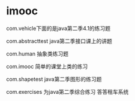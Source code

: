# imooc
com.vehicle下面的是java第二季4.1的练习题

com.abstracttest java第二季接口课上的讲题

com.human 抽象类练习题

com.imooc 简单的课堂上类的练习

com.shapetest java第二季图形的练习题

com.exercises 为java第二季综合练习 答答租车系统

